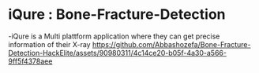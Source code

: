 # iQure : Bone-Fracture-Detection
 -iQure is a Multi plattform application where they can get precise information of their X-ray
https://github.com/Abbashozefa/Bone-Fracture-Detection-HackElite/assets/90980311/4c14ce20-b05f-4a30-a566-9ff5f4378aee

